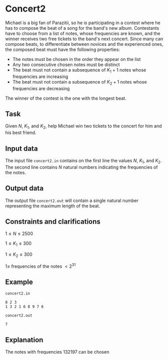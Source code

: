 # Concert2

Michael is a big fan of Parazitii, so he is participating in a contest where he has to compose the beat of a song for the band's new album. Contestants have to choose from a list of notes, whose frequencies are known, and the winner receives two free tickets to the band's next concert. Since many can compose beats, to differentiate between novices and the experienced ones, the composed beat must have the following properties:
- The notes must be chosen in the order they appear on the list
- Any two consecutive chosen notes must be distinct
- The beat must not contain a subsequence of $K_1 + 1$ notes whose frequencies are increasing
- The beat must not contain a subsequence of $K_2 + 1$ notes whose frequencies are decreasing

The winner of the contest is the one with the longest beat.

## Task

Given $N$, $K_1$, and $K_2$, help Michael win two tickets to the concert for him and his best friend.

## Input data

The input file `concert2.in` contains on the first line the values $N$, $K_1$, and $K_2$. The second line contains $N$ natural numbers indicating the frequencies of the notes.

## Output data

The output file `concert2.out` will contain a single natural number representing the maximum length of the beat.

## Constraints and clarifications

$1 \leq N \leq 2500$

$1 \leq K_1 \leq 300$

$1 \leq K_2 \leq 300$

$1 \leq$ frequencies of the notes $< 2^{31}$

## Example

`concert2.in`

```
8 2 3
1 3 2 1 6 8 9 7 6
```

`concert2.out`

```
7
```

## Explanation

The notes with frequencies $1 3 2 1 9 7$ can be chosen
